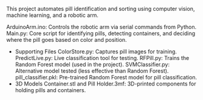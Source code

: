 This project automates pill identification and sorting using computer vision, machine learning, and a robotic arm.

ArduinoArm.ino: Controls the robotic arm via serial commands from Python.
Main.py: Core script for identifying pills, detecting containers, and deciding where the pill goes based on color and position.
- Supporting Files
ColorStore.py: Captures pill images for training.
PredictLive.py: Live classification tool for testing.
RFPill.py: Trains the Random Forest model (used in the project).
SVMClassifier.py: Alternative model tested (less effective than Random Forest).
pill_classifier.pkl: Pre-trained Random Forest model for pill classification.
- 3D Models
Container.stl and Pill Holder.3mf: 3D-printed components for holding pills and containers.
